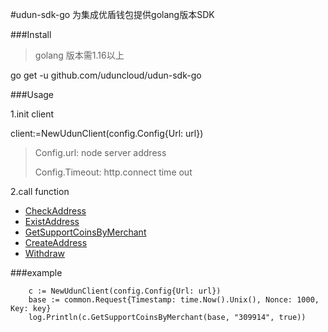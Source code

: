 #udun-sdk-go
为集成优盾钱包提供golang版本SDK

###Install
>golang 版本需1.16以上

go get -u github.com/uduncloud/udun-sdk-go

###Usage

1.init client

   client:=NewUdunClient(config.Config{Url: url})
   > Config.url: node server address 
   >
   > Config.Timeout: http.connect time out
   
2.call function
  
   - [CheckAddress](https://www.uduncloud.com/geteway-interface?index=4)  
   - [ExistAddress](https://www.uduncloud.com/geteway-interface?index=6)
   - [GetSupportCoinsByMerchant](https://www.uduncloud.com/geteway-interface?index=5)
   - [CreateAddress](https://www.uduncloud.com/geteway-interface?index=1)
   - [Withdraw](https://www.uduncloud.com/geteway-interface?index=2)

###example
```
	c := NewUdunClient(config.Config{Url: url})
	base := common.Request{Timestamp: time.Now().Unix(), Nonce: 1000, Key: key}
	log.Println(c.GetSupportCoinsByMerchant(base, "309914", true))
```